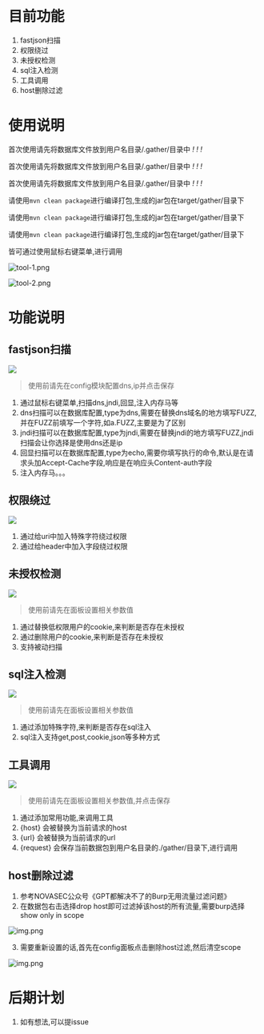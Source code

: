 # 目前功能

1. fastjson扫描
2. 权限绕过
3. 未授权检测
4. sql注入检测
5. 工具调用
6. host删除过滤

# 使用说明

首次使用请先将数据库文件放到用户名目录/.gather/目录中 *!* *!* *!*

首次使用请先将数据库文件放到用户名目录/.gather/目录中 *!* *!* *!*

首次使用请先将数据库文件放到用户名目录/.gather/目录中 *!* *!* *!*

请使用`mvn clean package`进行编译打包,生成的jar包在target/gather/目录下

请使用`mvn clean package`进行编译打包,生成的jar包在target/gather/目录下

请使用`mvn clean package`进行编译打包,生成的jar包在target/gather/目录下

皆可通过使用鼠标右键菜单,进行调用

![tool-1.png](images%2Ftool-1.png)

![tool-2.png](images%2Ftool-2.png)

# 功能说明

## fastjson扫描

![](./images/fastjson.png)

> 使用前请先在config模块配置dns,ip并点击保存

1. 通过鼠标右键菜单,扫描dns,jndi,回显,注入内存马等
2. dns扫描可以在数据库配置,type为dns,需要在替换dns域名的地方填写FUZZ,并在FUZZ前填写一个字符,如a.FUZZ,主要是为了区别
3. jndi扫描可以在数据库配置,type为jndi,需要在替换jndi的地方填写FUZZ,jndi扫描会让你选择是使用dns还是ip
4. 回显扫描可以在数据库配置,type为echo,需要你填写执行的命令,默认是在请求头加Accept-Cache字段,响应是在响应头Content-auth字段
3. 注入内存马。。。

## 权限绕过

![](./images/authcheck.png)

1. 通过给uri中加入特殊字符绕过权限
2. 通过给header中加入字段绕过权限

## 未授权检测

![](./images/prem.png)

> 使用前请先在面板设置相关参数值

1. 通过替换低权限用户的cookie,来判断是否存在未授权
2. 通过删除用户的cookie,来判断是否存在未授权
3. 支持被动扫描

## sql注入检测

![](./images/sql.png)

> 使用前请先在面板设置相关参数值

1. 通过添加特殊字符,来判断是否存在sql注入
2. sql注入支持get,post,cookie,json等多种方式

## 工具调用

![](./images/config.png)

> 使用前请先在面板设置相关参数值,并点击保存

1. 通过添加常用功能,来调用工具
2. {host} 会被替换为当前请求的host
3. {url} 会被替换为当前请求的url
4. {request} 会保存当前数据包到用户名目录的./gather/目录下,进行调用

## host删除过滤

1. 参考NOVASEC公众号《GPT都解决不了的Burp无用流量过滤问题》
2. 在数据包右击选择drop host即可过滤掉该host的所有流量,需要burp选择show only in scope

![img.png](images/drophost.png)

3. 需要重新设置的话,首先在config面板点击删除host过滤,然后清空scope

![img.png](images/scop.png)


# 后期计划

1. 如有想法,可以提issue